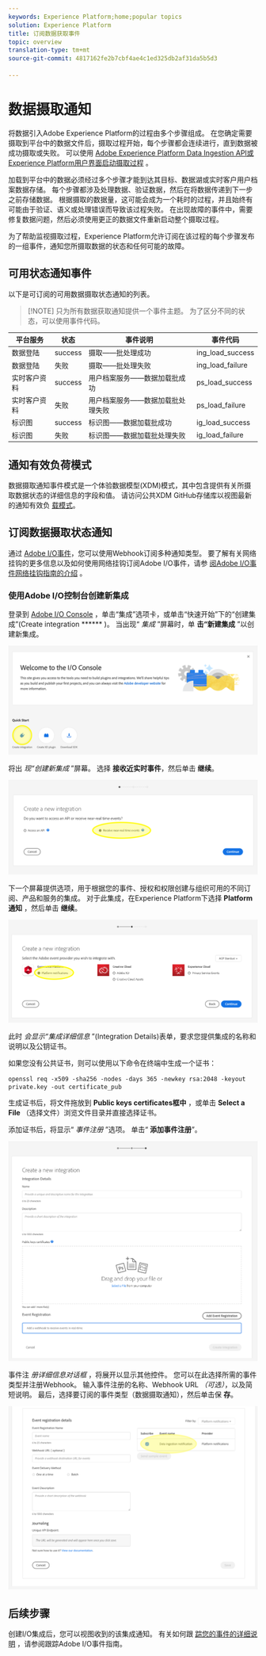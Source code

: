 ```yaml
---
keywords: Experience Platform;home;popular topics
solution: Experience Platform
title: 订阅数据获取事件
topic: overview
translation-type: tm+mt
source-git-commit: 4817162fe2b7cbf4ae4c1ed325db2af31da5b5d3

---
```



# 数据摄取通知

将数据引入Adobe Experience Platform的过程由多个步骤组成。 在您确定需要摄取到平台中的数据文件后，摄取过程开始，每个步骤都会连续进行，直到数据被成功摄取或失败。 可以使用 [Adobe Experience Platform Data Ingestion API或Experience Platform用户界面启动摄取过程](https://www.adobe.io/apis/experienceplatform/home/api-reference.html#!acpdr/swagger-specs/ingest-api.yaml) 。

加载到平台中的数据必须经过多个步骤才能到达其目标、数据湖或实时客户用户档案数据存储。 每个步骤都涉及处理数据、验证数据，然后在将数据传递到下一步之前存储数据。 根据摄取的数据量，这可能会成为一个耗时的过程，并且始终有可能由于验证、语义或处理错误而导致该过程失败。 在出现故障的事件中，需要修复数据问题，然后必须使用更正的数据文件重新启动整个摄取过程。

为了帮助监视摄取过程，Experience Platform允许订阅在该过程的每个步骤发布的一组事件，通知您所摄取数据的状态和任何可能的故障。

## 可用状态通知事件

以下是可订阅的可用数据摄取状态通知的列表。

>[!NOTE] 只为所有数据获取通知提供一个事件主题。 为了区分不同的状态，可以使用事件代码。

| 平台服务 | 状态 | 事件说明 | 事件代码 |
| ---------------- | ------ | ----------------- | ---------- |
| 数据登陆 | success | 摄取——批处理成功 | ing_load_success |
| 数据登陆 | 失败 | 摄取——批处理失败 | ing_load_failure |
| 实时客户资料 | success | 用户档案服务——数据加载批成功 | ps_load_success |
| 实时客户资料 | 失败 | 用户档案服务——数据加载批处理失败 | ps_load_failure |
| 标识图 | success | 标识图——数据加载批成功 | ig_load_success |
| 标识图 | 失败 | 标识图——数据加载批处理失败 | ig_load_failure |

## 通知有效负荷模式

数据摄取通知事件模式是一个体验数据模型(XDM)模式，其中包含提供有关所摄取数据状态的详细信息的字段和值。 请访问公共XDM GitHub存储库以视图最新的通知有效负 [载模式](https://github.com/adobe/xdm/blob/master/schemas/common/notifications/ingestion.schema.json)。

## 订阅数据摄取状态通知

通过 [Adobe I/O事件](https://www.adobe.io/apis/experienceplatform/events.html)，您可以使用Webhook订阅多种通知类型。 要了解有关网络挂钩的更多信息以及如何使用网络挂钩订阅Adobe I/O事件，请参 [阅Adobe I/O事件网络挂钩指南的介绍](https://www.adobe.io/apis/experienceplatform/events/docs.html#!adobedocs/adobeio-events/master/intro/webhook_docs_intro.md) 。

### 使用Adobe I/O控制台创建新集成

登录到 [Adobe I/O Console](https://console.adobe.io/home) ，单击“集成”选项卡，或单击“快速开始”下的“创建集成”(Create integration ****** )。 当出现“ *集成* ”屏幕时，单 **击“新建集成** ”以创建新集成。

![创建新集成](../images/quality/subscribe-events/create_integration_start.png)

将出 *现“创建新集成* ”屏幕。 选择 **接收近实时事件**，然后单击 **继续**。

![接收近乎实时的事件](../images/quality/subscribe-events/create_integration_receive_events.png)

下一个屏幕提供选项，用于根据您的事件、授权和权限创建与组织可用的不同订阅、产品和服务的集成。 对于此集成，在Experience Platform下选择 **Platform通知** ，然后单击 **继续**。

![选择事件提供者](../images/quality/subscribe-events/create_integration_select_provider.png)

此时 *会显示“集成详细信息* ”(Integration Details)表单，要求您提供集成的名称和说明以及公钥证书。

如果您没有公共证书，则可以使用以下命令在终端中生成一个证书：

```shell
openssl req -x509 -sha256 -nodes -days 365 -newkey rsa:2048 -keyout private.key -out certificate_pub
```

生成证书后，将文件拖放到 **Public keys certificates框中** ，或单击 **Select a File** （选择文件）浏览文件目录并直接选择证书。

添加证书后，将显示“ *事件注册* ”选项。 单击“ **添加事件注册**”。

![集成详细信息](../images/quality/subscribe-events/create_integration_details.png)

事件注 *册详细信息对话框* ，将展开以显示其他控件。 您可以在此选择所需的事件类型并注册Webhook。 输入事件注册的名称、Webhook URL *（可选）*，以及简短说明。 最后，选择要订阅的事件类型（数据摄取通知），然后单击保 **存**。

![选择事件](../images/quality/subscribe-events/create_integration_select_event.png)

## 后续步骤

创建I/O集成后，您可以视图收到的该集成通知。 有关如何跟 [踪您的事件的详细说明](https://www.adobe.io/apis/experienceplatform/events/docs.html#!adobedocs/adobeio-events/master/support/tracing.md) ，请参阅跟踪Adobe I/O事件指南。
